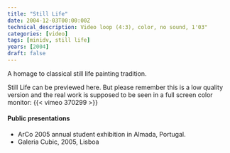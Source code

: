 ```yaml
---
title: "Still Life"
date: 2004-12-03T00:00:00Z
technical_description: Video loop (4:3), color, no sound, 1'03"
categories: [video]
tags: [minidv, still life]
years: [2004]
draft: false
---
```


A homage to classical still life painting tradition.
<!--more-->

Still Life can be previewed here. But please remember this is a low quality version and the real work is supposed to be seen in a full screen color monitor:
{{< vimeo 370299 >}}

#### Public presentations

* ArCo 2005 annual student exhibition in Almada, Portugal.
* Galeria Cubic, 2005, Lisboa
